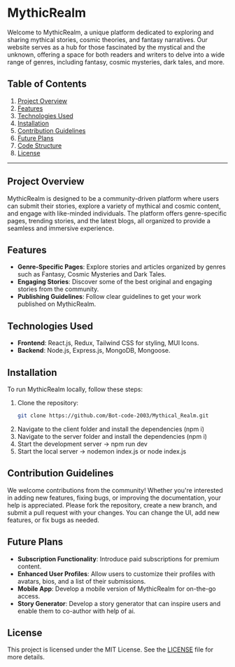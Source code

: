 # MythicRealm

Welcome to MythicRealm, a unique platform dedicated to exploring and sharing mythical stories, cosmic theories, and fantasy narratives. Our website serves as a hub for those fascinated by the mystical and the unknown, offering a space for both readers and writers to delve into a wide range of genres, including fantasy, cosmic mysteries, dark tales, and more.

## Table of Contents

1. [Project Overview](#project-overview)
2. [Features](#features)
3. [Technologies Used](#technologies-used)
4. [Installation](#installation)
5. [Contribution Guidelines](#contribution-guidelines)
6. [Future Plans](#future-plans)
7. [Code Structure](#code-structure)
8. [License](#license)

---

## Project Overview

MythicRealm is designed to be a community-driven platform where users can submit their stories, explore a variety of mythical and cosmic content, and engage with like-minded individuals. The platform offers genre-specific pages, trending stories, and the latest blogs, all organized to provide a seamless and immersive experience.

## Features

- **Genre-Specific Pages**: Explore stories and articles organized by genres such as Fantasy, Cosmic Mysteries and Dark Tales.
- **Engaging Stories**: Discover some of the best original and engaging stories from the community.
- **Publishing Guidelines**: Follow clear guidelines to get your work published on MythicRealm.

## Technologies Used

- **Frontend**: React.js, Redux, Tailwind CSS for styling, MUI Icons.
- **Backend**: Node.js, Express.js, MongoDB, Mongoose.

## Installation

To run MythicRealm locally, follow these steps:

1. Clone the repository:
   ```bash
   git clone https://github.com/Bot-code-2003/Mythical_Realm.git
   ```
2. Navigate to the client folder and install the dependencies (npm i)
3. Navigate to the server folder and install the dependencies (npm i)
4. Start the development server -> npm run dev
5. Start the local server -> nodemon index.js or node index.js

## Contribution Guidelines

We welcome contributions from the community! Whether you're interested in adding new features, fixing bugs, or improving the documentation, your help is appreciated. Please fork the repository, create a new branch, and submit a pull request with your changes. You can change the UI, add new features, or fix bugs as needed.

## Future Plans

- **Subscription Functionality**: Introduce paid subscriptions for premium content.
- **Enhanced User Profiles**: Allow users to customize their profiles with avatars, bios, and a list of their submissions.
- **Mobile App**: Develop a mobile version of MythicRealm for on-the-go access.
- **Story Generator**: Develop a story generator that can inspire users and enable them to co-author with help of ai.

## License

This project is licensed under the MIT License. See the [LICENSE](LICENSE) file for more details.
